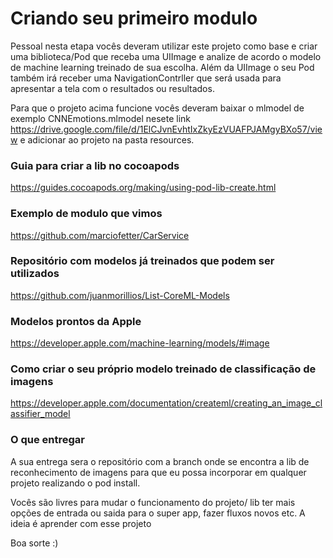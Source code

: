 # Criando seu primeiro modulo

Pessoal nesta etapa vocês deveram utilizar este projeto como base e criar uma biblioteca/Pod que receba uma UIImage e analize de acordo o modelo de machine learning treinado de sua escolha. Além da UIImage o seu Pod também irá receber uma NavigationContrller que será usada para apresentar a tela com o resultados ou resultados.

Para que o projeto acima funcione vocês deveram baixar o mlmodel de exemplo CNNEmotions.mlmodel nesete link 
https://drive.google.com/file/d/1ElCJvnEvhtIxZkyEzVUAFPJAMgyBXo57/view e adicionar ao projeto na pasta resources.

### Guia para criar a lib no cocoapods
https://guides.cocoapods.org/making/using-pod-lib-create.html

### Exemplo de modulo que vimos
https://github.com/marciofetter/CarService

### Repositório com modelos já treinados que podem ser utilizados
https://github.com/juanmorillios/List-CoreML-Models

### Modelos prontos da Apple
https://developer.apple.com/machine-learning/models/#image

### Como criar o seu próprio modelo treinado de classificação de imagens
https://developer.apple.com/documentation/createml/creating_an_image_classifier_model

### O que entregar
A sua entrega sera o repositório com a branch onde se encontra a lib de reconhecimento de imagens para que eu possa incorporar em qualquer projeto realizando o pod install.

Vocês são livres para mudar o funcionamento do projeto/ lib ter mais opções de entrada ou saida para o super app, fazer fluxos novos etc. A ideia é aprender com esse projeto

Boa sorte :)
